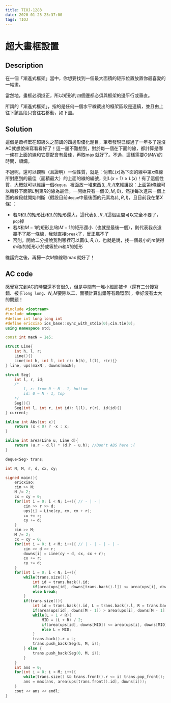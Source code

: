 ```yaml
---
title: TIOJ-1283
date: 2020-01-25 23:37:00
tags: TIOJ
---
```

# 超大畫框設置

## Description
在一個「漸進式框架」當中，你想要找到一個最大面積的矩形位置放置你最喜愛的一幅畫。

當然地，畫框必須掛正，所以矩形的四個邊都必須與框架的邊平行或垂直。

所謂的「漸進式框架」，指的是任何一個水平線截出的框架區段是連續，並且由上往下該區段只會往右移動，如下圖。

## Solution
這個是蕭梓宏在超級久之前講的四邊形優化題目，筆者發現已經過了一年多了還沒AC就想說來寫看看好了！這一題不難想到，對於每一個在下面的線，都計算是哪一條在上面的線和它搭配會有最佳，再取$\max$就好了。不過，這樣需要$O(MN)$的時間，頗爛。

不過呢，還可以觀察（且證明）一個性質，就是：倘若$L(x)$為下面的線中第$x$條線所對應到的最佳（面積最大）的上面的線的編號，則$L(x + 1) \geq L(x)$！有了這個性質，大概就可以維護一個`deque`，裡面放一堆東西$(L, R, I)$來維護說：上面第$I$條線可以轉移下面第$L$到第$R$的線為最佳。一開始只有一個$(0, M, 0)$，然後每次進來一個上面的線段就開始判斷（假設目前`deque`中最後面的元素為$(L, R, I)$，且目前我在第$X$條）：

* 若$X$和$L$的矩形比$I$和$L$的矩形還大，這代表$(L, R, I)$這個區間可以完全不要了，`pop`掉
* 若$X$和$M - 1$的矩形比$I$和$M - 1$的矩形還小（也就是最後一個），則代表我永遠贏不了那一條線，我就直接`break`了，反正贏不了
* 否則，開始二分搜說我到哪裡可以贏$(L, R, I)$，也就是說，找一個最小的$m$使得$m$和$I$的矩形小於或等於$m$和$X$的矩形

維護完之後，再掃一次$M$條線取$\max$就好了！

## AC code
感覺寫完到AC的時間還不會很久，但是中間有一堆小細節被卡（還有二分搜寫錯、被卡`long long`、$N, M$要除以二、面積計算出錯等有趣環節），幸好沒有太大的問題！
```C++
#include <iostream>
#include <deque>
#define int long long int
#define ericxiao ios_base::sync_with_stdio(0);cin.tie(0);
using namespace std;

const int maxN = 1e5;

struct Line{
    int h, l, r;
    Line(){}
    Line(int h, int l, int r): h(h), l(l), r(r){}
} line, ups[maxN], downs[maxN];

struct Seg{
    int l, r, id;
    /*
        l, r: from 0 ~ M - 1, bottom
        id: 0 ~ N - 1, top
    */
    Seg(){}
    Seg(int l, int r, int id): l(l), r(r), id(id){}
} current;

inline int Abs(int x){
    return (x < 0) ? -x : x;
}

inline int area(Line u, Line d){
    return (u.r - d.l) * (d.h - u.h); //Don't ABS here :(
}

deque<Seg> trans;

int N, M, r, d, cx, cy;

signed main(){
    ericxiao;
    cin >> N;
    N /= 2;
    cx = cy = 0;
    for(int i = 0; i < N; i++){ // - | - |
        cin >> r >> d;
        ups[i] = Line(cy, cx, cx + r);
        cx += r;
        cy += d;
    }
    cin >> M;
    M /= 2;
    cx = cy = 0;
    for(int i = 0; i < M; i++){ // | - | - | - | -
        cin >> d >> r;
        downs[i] = Line(cy + d, cx, cx + r);
        cx += r;
        cy += d;
    }
    for(int i = 0; i < N; i++){
        while(trans.size()){
            int id = trans.back().id;
            if(area(ups[id], downs[trans.back().l]) <= area(ups[i], downs[trans.back().l])) trans.pop_back();
            else break;
        }
        if(trans.size()){
            int id = trans.back().id, L = trans.back().l, R = trans.back().r, MID;
            if(area(ups[id], downs[M - 1]) > area(ups[i], downs[M - 1])) continue;
            while(L + 1 < R){
                MID = (L + R) / 2;
                if(area(ups[id], downs[MID]) <= area(ups[i], downs[MID])) R = MID;
                else L = MID;
            }
            trans.back().r = L;
            trans.push_back(Seg(L, M, i));
        } else {
            trans.push_back(Seg(0, M, i));
        }
    }
    int ans = 0;
    for(int i = 0; i < M; i++){
        while(trans.size() && trans.front().r <= i) trans.pop_front();
        ans = max(ans, area(ups[trans.front().id], downs[i]));
    }
    cout << ans << endl;
}

```
